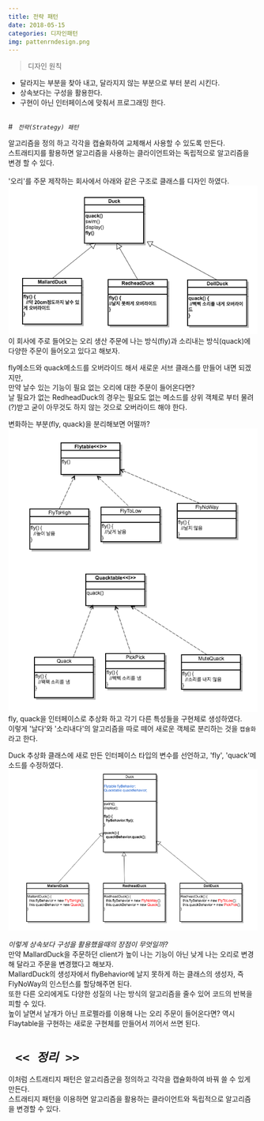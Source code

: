 ```yaml
---
title: 전략 패턴
date: 2018-05-15
categories: 디자인패턴
img: pattenrndesign.png
---
```


> 디자인 원칙
 * 달라지는 부분을 찾아 내고, 달라지지 않는 부분으로 부터 분리 시킨다.
 * 상속보다는 구성을 활용한다.
 * 구현이 아닌 인터페이스에 맞춰서 프로그래밍 한다.

<br>
# <code class="highlighter-rouge"> <i>전략(Strategy) 패턴</i> </code>

 알고리즘을 정의 하고 각각을 캡슐화하여 교체해서 사용할 수 있도록 만든다.
 <br>스트래티지를 활용하면 알고리즘을 사용하는 클라이언트와는 독립적으로 알고리즘을 변경 할 수 있다.
 <br><br>'오리'를 주문 제작하는 회사에서 아래와 같은 구조로 클래스를 디자인 하였다.
 <img src="assets/images/pattern/strategy1.png">
 <br>이 회사에 주로 들어오는 오리 생산 주문에 나는 방식(fly)과 소리내는 방식(quack)에 다양한 주문이 들어오고 있다고 해보자.

 fly메소드와 quack메소드를 오버라이드 해서 새로운 서브 클래스를 만들어 내면 되겠지만,
 <br>만약 날수 있는 기능이 필요 없는 오리에 대한 주문이 들어온다면?
 <br>날 필요가 없는 RedheadDuck의 경우는 필요도 없는 메소드를 상위 객체로 부터 물려(?)받고 굳이
    아무것도 하지 않는 것으로 오버라이드 해야 한다.


변화하는 부분(fly, quack)을 분리해보면 어떨까?
<img src="assets/images/pattern/strategy2.png">
<br>fly, quack을 인터페이스로 추상화 하고 각기 다른 특성들을 구현체로 생성하였다.
<br>이렇게 '날다'와 '소리내다'의 알고리즘을 따로 떼어 새로운 객체로 분리하는 것을 <code>캡슐화</code>라고 한다.


Duck 추상화 클래스에 새로 만든 인터페이스 타입의 변수를 선언하고, 'fly', 'quack'메소드를 수정하였다.
<img src="assets/images/pattern/strategy3.png">

<i>이렇게 상속보다 구성을 활용했을때의 장점이 무엇일까?</i>
<br>만약 MallardDuck을 주문하던 client가 높이 나는 기능이 아닌 낮게 나는 오리로 변경해 달라고 주문을 변경했다고 해보자.
<br>MallardDuck의 생성자에서 flyBehavior에 날지 못하게 하는 클래스의 생성자,&nbsp;즉 FlyNoWay의 인스턴스를 할당해주면 된다.
<br>또한 다른 오리에게도 다양한 성질의 나는 방식의 알고리즘을 줄수 있어 코드의 반복을 피할 수 있다.
<br>높이 날면서 날개가 아닌 프로펠라를 이용해 나는 오리 주문이 들어온다면?&nbsp;역시 Flaytable을 구현하는 새로운 구현체를 만들어서 끼어서 쓰면 된다.

# <code> <i><< 정리 >></i> </code>
이처럼 스트래티지 패턴은 알고리즘군을 정의하고 각각을 캡슐화하여 바꿔 쓸 수 있게 만든다.
<br>스트래티지 패턴을 이용하면 알고리즘을 활용하는 클라이언트와 독립적으로 알고리즘을 변경할 수 있다.


<!-- # <code class="highlighter-rouge"> <i>의존성 뒤집기(Dependency Inversion)</i> </code>
> 추상화된 것에 의존하도록 만들어라. 구상 클래스에 의존하도록 만들지 않도록 한다.

의존성이란 client 객체가 필요로하는(사용해야 하는) 객체의 특정 구현에 영향을 받는 정도를 말한다.
<br>사용하는 객체가 쓰이는 객체의 변화에 영향을 많이 받을 수록 의존도가 높다고 한다. -->

